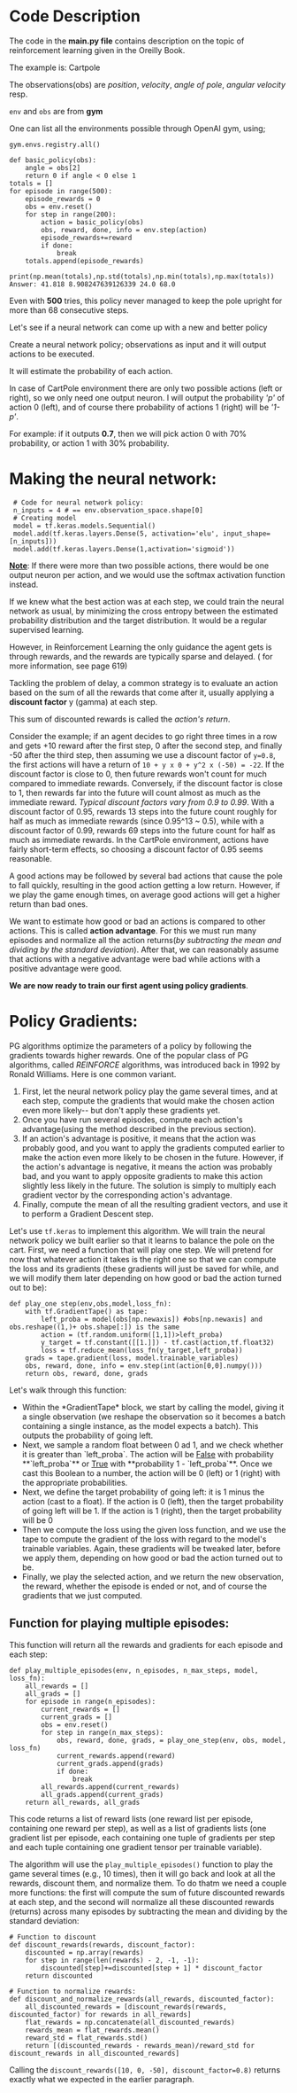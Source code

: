 # Code Description
The code in the **main.py file**  contains description on the topic of reinforcement learning given in the Oreilly Book.

The example is: Cartpole

The observations(obs) are *position*, *velocity*, *angle of pole*, *angular velocity* resp.

`env` and `obs` are from **gym**

One can list all the environments possible through OpenAI gym, using;

`gym.envs.registry.all()`

```
def basic_policy(obs):
    angle = obs[2]
    return 0 if angle < 0 else 1
totals = []
for episode in range(500):
    episode_rewards = 0
    obs = env.reset()
    for step in range(200):
        action = basic_policy(obs)
        obs, reward, done, info = env.step(action)
        episode_rewards+=reward
        if done:
            break
    totals.append(episode_rewards)
```

`print(np.mean(totals),np.std(totals),np.min(totals),np.max(totals))`
`Answer: 41.818 8.908247639126339 24.0 68.0`

Even with **500** tries, this policy never managed to keep the pole upright for more than 68 consecutive steps.

 Let's see if a neural network can come up with a new and better policy

 Create a neural network policy; observations as input and it will output actions to be executed.

 It will estimate the probability of each action.

 In case of CartPole environment there are only two possible actions (left or right), so we only need
 one output neuron. I will output the probability *'p'* of action 0 (left), and of course there
 probability of actions 1 (right) will be *'1-p'*.

 For example: if it outputs **0.7**, then we will pick action 0 with 70% probability, or
 action 1 with 30% probability.

 # Making the neural network:
```
 # Code for neural network policy:
 n_inputs = 4 # == env.observation_space.shape[0]
 # Creating model
 model = tf.keras.models.Sequential()
 model.add(tf.keras.layers.Dense(5, activation='elu', input_shape=[n_inputs]))
 model.add(tf.keras.layers.Dense(1,activation='sigmoid'))
 ```

 <ins>**Note**</ins>: If there were more than two possible actions, there would be one output neuron per action, and we would use the softmax activation function instead.

 If we knew what the best action was at each step, we could train the neural network as usual, by minimizing the cross entropy between the estimated probability distribution and the target distribution. It would be a regular supervised learning.

 However, in Reinforcement Learning the only guidance the agent gets is through rewards, and the rewards are typically sparse and delayed.
 ( for more information, see page 619)

 Tackling the problem of delay, a common strategy is to evaluate an action based on the sum of all the rewards that come after it, usually applying a **discount factor** y (gamma) at each step.

 This sum of discounted rewards is called the *action's return*.

 Consider the example; if an agent decides to go right three times in a row and gets +10 reward after the first step, 0 after the second step, and finally -50 after the third step, then assuming we use a discount factor of `y=0.8`, the first actions will have a return of `10 + y x 0 + y^2 x (-50) = -22`. If the discount factor is close to 0, then future rewards won't count for much compared to immediate rewards. Conversely, if the discount factor is close to 1, then rewards far into the future will count almost as much as the immediate reward. *Typical discount factors vary from 0.9 to 0.99*. With a discount factor of 0.95, rewards 13 steps into the future count roughly for half as much as immediate rewards (since 0.95^13 ~ 0.5), while with a discount factor of 0.99, rewards 69 steps into the future count for half as much as immediate rewards. In the CartPole environment, actions have fairly short-term effects, so choosing a discount factor of 0.95 seems reasonable.

A good actions may be followed by several bad actions that cause the pole to fall quickly, resulting in the good action getting a low return. However, if we play the game enough times, on average good actions will get a higher return than bad ones.

We want to estimate how good or bad an actions is compared to other actions. This is called **action advantage**. For this we must run many episodes and normalize all the action returns(*by subtracting the mean and dividing by the standard deviation*). After that, we can reasonably assume that actions with a negative advantage were bad while actions with a positive advantage were good.

**We are now ready to train our first agent using policy gradients**.

# Policy Gradients:
PG algorithms optimize the parameters of a policy by following the gradients towards higher rewards. One of the popular class of PG algorithms, called *REINFORCE* algorithms, was introduced back in 1992 by Ronald Williams. Here is one common variant.

<ol>
<li>First, let the neural network policy play the game several times, and at each step, compute the gradients that would make the chosen action even more likely-- but don't apply these gradients yet.</li>
<li>Once you have run several episodes, compute each action's advantage(using the method described in the previous section).</li>
<li>If an action's advantage is positive, it means that the action was probably good, and you want to apply the gradients computed earlier to make the action even more likely to be chosen in the future. However, if the action's advantage is negative, it means the action was probably bad, and you want to apply opposite gradients to make this action slightly less likely in the future. The solution is simply to multiply each gradient vector by the corresponding action's advantage.</li>
<li>Finally, compute the mean of all the resulting gradient vectors, and use it to perform a Gradient Descent step.</li>
</ol>

Let's use `tf.keras` to implement this algorithm. We will train the neural network policy we built earlier so that it learns to balance the pole on the cart. First, we need a function that will play one step. We will pretend for now that whatever action it takes is the right one so that we can compute the loss and its gradients (these gradients will just be saved for while, and we will modify them later depending on how good or bad the action turned out to be):

```
def play_one step(env,obs,model,loss_fn):
    with tf.GradientTape() as tape:
        left_proba = model(obs[np.newaxis]) #obs[np.newaxis] and obs.reshape((1,)+ obs.shape[:]) is the same
        action = (tf.random.uniform([1,1])>left_proba)
        y_target = tf.constant([[1.]]) - tf.cast(action,tf.float32)
        loss = tf.reduce_mean(loss_fn(y_target,left_proba))
    grads = tape.gradient(loss, model.trainable_variables)
    obs, reward, done, info = env.step(int(action[0,0].numpy()))
    return obs, reward, done, grads
```

Let's walk through this function:

<ul>
<li>Within the *GradientTape* block, we start by calling the model, giving it a single observation (we reshape the observation so it becomes a batch containing a single instance, as the model expects a batch). This outputs the probability of going left.</li>
<li>Next, we sample a random float between 0 ad 1, and we check whether it is greater than `left_proba`. The action will be <ins>False</ins> with probability **`left_proba`** or <ins>True</ins> with **probability 1 - `left_proba`**. Once we cast this Boolean to a number, the action will be 0 (left) or 1 (right) with the appropriate probabilities.</li>
<li>Next, we define the target probability of going left: it is 1 minus the action (cast to a float). If the action is 0 (left), then the target probability of going left will be 1. If the action is 1 (right), then the target probability will be 0</li>
<li>Then we compute the loss using the given loss function, and we use the tape to compute the gradient of the loss with regard to the model's trainable variables. Again, these gradients will be tweaked later, before we apply them, depending on how good or bad the action turned out to be.</li>
<li>Finally, we play the selected action, and we return the new observation, the reward, whether the episode is ended or not, and of course the gradients that we just computed.</li>
</ul>

## Function for playing multiple episodes:
This function will return all the rewards and gradients for each episode and each step:

```
def play_multiple_episodes(env, n_episodes, n_max_steps, model, loss_fn):
    all_rewards = []
    all_grads = []
    for episode in range(n_episodes):
        current_rewards = []
        current_grads = []
        obs = env.reset()
        for step in range(n_max_steps):
            obs, reward, done, grads, = play_one_step(env, obs, model, loss_fn)
            current_rewards.append(reward)
            current_grads.append(grads)
            if done:
                break
        all_rewards.append(current_rewards)
        all_grads.append(current_grads)
    return all_rewards, all_grads
```
This code returns a list of reward lists (one reward list per episode, containing one reward per step), as well as a list of gradients lists (one gradient list per episode, each containing one tuple of gradients per step and each tuple containing one gradient tensor per trainable variable).

The algorithm will use the `play_multiple_episodes()` function to play the game several times (e.g., 10 times), then it will go back and look at all the rewards, discount them, and normalize them. To do thatm we need a couple more functions: the first will compute the sum of future discounted rewards at each step, and the second will normalize all these discounted rewards (returns) across many episodes by subtracting the mean and dividing by the standard deviation:

```
# Function to discount
def discount_rewards(rewards, discount_factor):
    discounted = np.array(rewards)
    for step in range(len(rewards) - 2, -1, -1):
        discounted[step]+=discounted[step + 1] * discount_factor
    return discounted

# Function to normalize rewards:
def discount_and_normalize_rewards(all_rewards, discounted_factor):
    all_discounted_rewards = [discount_rewards(rewards, discounted_factor) for rewards in all_rewards]
    flat_rewards = np.concatenate(all_discounted_rewards)
    rewards_mean = flat_rewards.mean()
    reward_std = flat_rewards.std()
    return [(discounted_rewards - rewards_mean)/reward_std for discount_rewards in all_discounted_rewards]

```
Calling the `discount_rewards([10, 0, -50], discount_factor=0.8)` returns exactly what we expected in the earlier paragraph.
